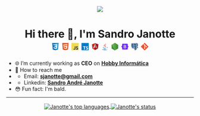 <div align="center">
    <img src="https://imgur.com/nLKnnpW.png">
    <h1>
        Hi there 👋,  I'm Sandro Janotte<br>
        <img src="https://raw.githubusercontent.com/devicons/devicon/master/icons/css3/css3-original.svg" alt="css3"  width="20" height="20"/>
        <img src="https://raw.githubusercontent.com/devicons/devicon/master/icons/html5/html5-original.svg" alt="html5"  width="20" height="20"/>
        <img src="https://raw.githubusercontent.com/devicons/devicon/master/icons/javascript/javascript-original.svg" alt="javascript" width="20" height="20"/>
        <img src="https://raw.githubusercontent.com/devicons/devicon/master/icons/typescript/typescript-original.svg" alt="typescript" width="20" height="20">
        <img src="https://raw.githubusercontent.com/devicons/devicon/master/icons/angularjs/angularjs-original.svg" alt="angularjs" width="20" height="20">
        <img src="https://raw.githubusercontent.com/devicons/devicon/master/icons/java/java-original.svg" alt="java" width="20" height="20">
        <img src="https://raw.githubusercontent.com/devicons/devicon/master/icons/nodejs/nodejs-original.svg" alt="nodejs" width="20" height="20">
        <img src="https://raw.githubusercontent.com/devicons/devicon/master/icons/bootstrap/bootstrap-plain.svg" alt="bootstrap" width="20" height="20">
        <img src="https://raw.githubusercontent.com/devicons/devicon/master/icons/postgresql/postgresql-original.svg" alt="postgreesql" width="20" height="20">
        <img src="https://raw.githubusercontent.com/devicons/devicon/master/icons/git/git-original.svg" alt="git" width="20" height="20">
    </h1>
</div>


- :globe_with_meridians: I’m currently working as **CEO** on **[Hobby Informática](https://www.hobby.inf.br/)**
- :postbox: How to reach me
- - Email: **sjanotte@gmail.com**
- - Linkedin: **[Sandro André Janotte](https://www.linkedin.com/in/sandro-andr%C3%A9-janotte-2b022450/)**
- :flushed: Fun fact: I'm bald.

---

<p align="center">
    <a href="https://github.com/anuraghazra/github-readme-stats">
    	<img 
         src="https://github-readme-stats.vercel.app/api/top-langs/?username=Janotte&hide=PowerShell&layout=compact&hide_border=true" 
         alt="Janotte's top languages" 
         align="center"
    	/>
    </a>
    <a href="https://github.com/anuraghazra/github-readme-stats">
        <img 
             src="https://github-readme-stats.vercel.app/api?	username=Janotte&show_icons=true&hide_border=true" 
             alt="Janotte's status"
             height="150"
             align="center"
         />
    </a>
</p>
